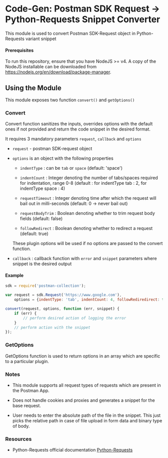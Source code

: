 # Code-Gen: Postman SDK Request -> Python-Requests Snippet Converter

This module is used to convert Postman SDK-Request object in Python-Requests variant snippet

#### Prerequisites
To run this repository, ensure that you have NodeJS >= v4. A copy of the NodeJS installable can be downloaded from https://nodejs.org/en/download/package-manager.

## Using the Module
This module exposes two function `convert()` and `getOptions()`

### Convert
 
Convert function sanitizes the inputs, overrides options with the default ones if not provided and return the code snippet in the desired format.

It requires 3 mandatory parameters `request`, `callback` and `options`

* `request` - postman SDK-request object

* `options` is an object with the following properties

    * `indentType` : can be `tab` or `space` (default: 'space')

    * `indentCount` : Integer denoting the number of tabs/spaces required for indentation, range 0-8 (default : for indentType tab : 2, for indentType space : 4)
    
    * `requestTimeout` : Integer denoting time after which the request will bail out in milli-seconds (default: 0 -> never bail out)

    * `requestBodyTrim` : Boolean denoting whether to trim request body fields (default: false)

    * `followRedirect` : Boolean denoting whether to redirect a request (default: true)

    These plugin options will be used if no options are passed to the convert function.

* `callback` : callback function with `error` and `snippet` parameters where snippet is the desired output

#### Example
```javascript
sdk = require('postman-collection');

var request = sdk.Request('https://www.google.com'),
    options = {indentType: 'tab', indentCount: 4, followRediredirect: false, requestBodyTrim: true, requestTimeout: 0};

convert(request, options, function (err, snippet) {
    if (err) {
        // perform desired action of logging the error
    }
    // perform action with the snippet
});
```

### GetOptions

GetOptions function is used to return options in an array which are specific to a particular plugin.


### Notes

* This module supports all request types of requests which are present in the Postman App.

* Does not handle cookies and proxies and generates a snippet for the base request.

* User needs to enter the absolute path of the file in the snippet. This just picks the relative path in case of file upload in form data and binary type of body.

### Resources

* Python-Requests official documentation [Python-Requests](http://docs.python-requests.org/en/master/)
